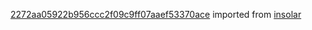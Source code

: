 [2272aa05922b956ccc2f09c9ff07aaef53370ace](https://github.com/insolar/insolar/commit/2272aa05922b956ccc2f09c9ff07aaef53370ace) imported from [insolar](https://github.com/insolar/insolar)
